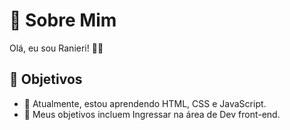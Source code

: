 # 👋 Sobre Mim

Olá, eu sou Ranieri! 👨‍💻

## 🚀 Objetivos

- 🌱 Atualmente, estou aprendendo HTML, CSS e JavaScript.
- 🎯 Meus objetivos incluem Ingressar na área de Dev front-end.



<!---
Pl4ymak3r/Pl4ymak3r is a ✨ special ✨ repository because its `README.md` (this file) appears on your GitHub profile.
You can click the Preview link to take a look at your changes.
--->
